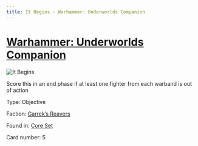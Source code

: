 ```yaml
---
title: It Begins - Warhammer: Underworlds Companion
---
```


# [Warhammer: Underworlds Companion](https://guidokessels.github.io/wh-underworlds)

  

![It Begins](https://warhammerunderworlds.com/wp-content/uploads/sites/6/2017/12/005_ENG-It-Begins.png)

Score this in an end phase if at least one fighter from each warband is out of action

Type: Objective

Faction: [Garrek’s Reavers](https://guidokessels.github.io/wh-underworlds/factions/garreks-reavers)

Found in: [Core Set](https://guidokessels.github.io/wh-underworlds/locations/core-set)

Card number: 5
